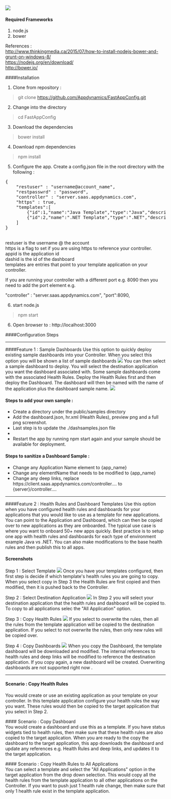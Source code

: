 <img src="https://github.com/Appdynamics/FastAppConfig/blob/master/public/img/features.png"/>

#### Required Frameworks
1. node.js <br/>
2. bower<br/>

References :<br/>
http://www.thinkingmedia.ca/2015/07/how-to-install-nodejs-bower-and-grunt-on-windows-8/<br/>
https://nodejs.org/en/download/<br/>
http://bower.io/<br/>

####Installation

1. Clone from repository : 
>git clone https://github.com/Appdynamics/FastAppConfig.git

2. Change into the directory
> cd FastAppConfig

3. Download the dependencies
> bower install

4. Download npm dependencies
> npm install

5. Configure the app. 
Create a config.json file in the root directory with the following :

<pre>
{
	"restuser" : "username@account_name",
	"restpasswrd" : "password",
	"controller" : "server.saas.appdynamics.com",
	"https" : true,
	"templates":[
		{"id":1,"name":"Java Template","type":"Java","description":"Java Application - Health Rules and Dashboards","appid":2,"dashid":2},
		{"id":2,"name":".NET Template","type":".NET","description":".NET Application - Health Rules and Dashboards","appid":3,"dashid":3}
	]
}
</pre>
<br/>
restuser is the username @ the account <br/>
https is a flag to set if you are using https to reference your controller.<br/>
appid is the application id<br/>
dashid is the id of the dashboard<br/>
templates are entries that point to your template application on your controller.<br/> 

If you are running your controller with a different port e.g. 8090 then you need to add the port element e.g.

"controller" : "server.saas.appdynamics.com",
"port":8090,

6. start node.js
> npm start

6. Open browser to :
http://localhost:3000

####Configuration Steps


---
####Feature 1 : Sample Dashboards
Use this option to quickly deploy existing sample dashboards into your Controller. When you select this option you will be shown a list of sample dashboards
<img src="https://github.com/Appdynamics/FastAppConfig/blob/master/public/img/sample1.png"/>
You can then select a sample dashboard to deploy. You will select the destination application you want the dashboard associated with. Some sample dashboards come with the associated Health Rules. Deploy the Health Rules first and then deploy the Dashboard. The dashboard will then be named with the name of the application plus the dashboard sample name.
<img src="https://github.com/Appdynamics/FastAppConfig/blob/master/public/img/sample2.png"/>

#### Steps to add your own sample : <br/>
<ul>
	<li>Create a directory under the public/samples directory</li>
	<li>Add the dashboard.json, hr.xml (Health Rules), preview png and a full png screenshot.</li>
	<li>Last step is to update the ./dashsamples.json file<li>
	<li>Restart the app by running npm start again and your sample should be available for deployment.</li>
</ul>

#### Steps to sanitize a Dashboard Sample : <br/>
<ul>
	<li>Change any Application Name element to {app_name}</li>
	<li>Change any elementName that needs to be modified to {app_name}</li>
	<li>Change any deep links, replace https://client.saas.appdynamics.com/controller.... to {server}/controller....</li> 
</ul>


---
####Feature 2 : Health Rules and Dashboard Templates
Use this option when you have configured health rules and dashboards for your applications that you would like to use as a template for new applications. You can point to the Application and Dashboard, which can then be copied over to new applications as they are onboarded. The typical use case is where you want to onboard 50+ new apps quickly. Best practice is to setup one app with health rules and dashboards for each type of environment example Java vs .NET. You can also make modifications to the base health rules and then publish this to all apps.

#### Screenshots
Step 1 : Select Template
<img src="https://github.com/Appdynamics/FastAppConfig/blob/master/public/img/step1.png"/>
Once you have your templates configured, then first step is decide if which template's health rules you are going to copy. When you select copy in Step 3
the Health Rules are first copied and then modified, then it is pushed back to the Controller.

Step 2 : Select Destination Application
<img src="https://github.com/Appdynamics/FastAppConfig/blob/master/public/img/step2.png"/>
In Step 2 you will select your destination application that the health rules and dashboard will be copied to. To copy to all applications selec the "All Application" option.

Step 3 : Copy Health Rules
<img src="https://github.com/Appdynamics/FastAppConfig/blob/master/public/img/step3.png"/>
If you select to overwrite the rules, then all the rules from the template application will be copied to the destination application. If you select to not overwrite the rules, then only new rules will be copied over.

Step 4 : Copy Dashboards
<img src="https://github.com/Appdynamics/FastAppConfig/blob/master/public/img/step4.png"/>
When you copy the Dashboard, the template dashboard will be downloaded and modified. The internal references to health rules and deep links will be modified to reference the destination application. If you copy again, a new dashboard will be created. Overwriting dashboards are not supported right now .

---
#### Scenario : Copy Health Rules <br/>
You would create or use an existing application as your template on your controller. In this template application configure your health rules the way you want. These rules would then be copied to the target application that you select in Step 2. 
<p/>
#### Scenario : Copy Dashboard <br/>
You would create a dashboard and use this as a template. If you have status widgets tied to health rules, then make sure that these health rules are also copied to the target application. When you are ready to the copy the dashboard to the target application, this app downloads the 
dashboard and update any references e.g. Health Rules and deep links, and updates it to the target application. 
<p/>
#### Scenario : Copy Health Rules to All Applications <br/>
You can select a template and select the "All Applications" option in the target application from the drop down selection. This would copy
all the health rules from the template application to all other applications on the Controller. 
If you want to push just 1 health rule change, then make sure that only 1 health rule exist in the template application.




